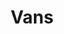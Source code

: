 ---
title: "Vans"
price: "$250"
image: "/assets/img/productfeatureimg3_2060342774.jpg?nf_resize=fit&w=320"
description: Custom painted Nike sneakers"
bestseller: true 
sale: true
saleprice: "$200"
tags: ["Products", "Shoes" ]
---